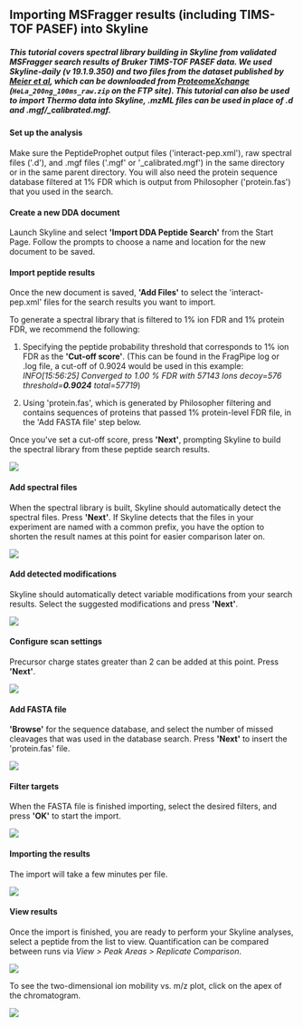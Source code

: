## Importing MSFragger results (including TIMS-TOF PASEF) into Skyline

##### This tutorial covers spectral library building in Skyline from validated MSFragger search results of Bruker TIMS-TOF PASEF data. We used Skyline-daily (v 19.1.9.350) and two files from the dataset published by [Meier et al](https://www.mcponline.org/content/early/2018/11/01/mcp.TIR118.000900), which can be downloaded from [ProteomeXchange](http://proteomecentral.proteomexchange.org/cgi/GetDataset?ID=PXD010012) (`HeLa_200ng_100ms_raw.zip` on the FTP site). This tutorial can also be used to import Thermo data into Skyline, .mzML files can be used in place of .d and .mgf/\_calibrated.mgf.

#### Set up the analysis
Make sure the PeptideProphet output files ('interact-pep.xml'), raw spectral files ('.d'), and .mgf files ('.mgf' or '\_calibrated.mgf') in the same directory or in the same parent directory. You will also need the protein sequence database filtered at 1% FDR which is output from Philosopher ('protein.fas') that you used in the search.

#### Create a new DDA document

Launch Skyline and select **'Import DDA Peptide Search'** from the Start Page. Follow the prompts to choose a name and location for the new document to be saved.

#### Import peptide results
Once the new document is saved, **'Add Files'** to select the 'interact-pep.xml' files for the search results you want to import. 



To generate a spectral library that is filtered to 1% ion FDR and 1% protein FDR, we recommend the following:

1) Specifying the peptide probability threshold that corresponds to 1% ion FDR as the **'Cut-off score'**. (This can be found in the FragPipe log or .log file, a cut-off of 0.9024 would be used in this example:
_INFO[15:56:25] Converged to 1.00 % FDR with 57143 Ions       decoy=576 threshold=**0.9024** total=57719_)

2) Using 'protein.fas', which is generated by Philosopher filtering and contains sequences of proteins that passed 1% protein-level FDR file, in the 'Add FASTA file' step below.

Once you've set a cut-off score, press **'Next'**, prompting Skyline to build the spectral library from these peptide search results.

![](https://raw.githubusercontent.com/Nesvilab/MSFragger/master/images/Skyline_PASEF_4.png)

#### Add spectral files
When the spectral library is built, Skyline should automatically detect the spectral files. Press **'Next'**. If Skyline detects that the files in your experiment are named with a common prefix, you have the option to shorten the result names at this point for easier comparison later on.

![](https://raw.githubusercontent.com/Nesvilab/MSFragger/master/images/Skyline_PASEF_5.png)

#### Add detected modifications
Skyline should automatically detect variable modifications from your search results. Select the suggested modifications and press **'Next'**.

![](https://raw.githubusercontent.com/Nesvilab/MSFragger/master/images/Skyline_PASEF_6.png)

#### Configure scan settings
Precursor charge states greater than 2 can be added at this point. Press **'Next'**.

![](https://raw.githubusercontent.com/Nesvilab/MSFragger/master/images/Skyline_PASEF_7.png)

#### Add FASTA file
**'Browse'** for the sequence database, and select the number of missed cleavages that was used in the database search. Press **'Next'** to insert the 'protein.fas' file.

![](https://raw.githubusercontent.com/Nesvilab/MSFragger/master/images/Skyline_PASEF_8.png)

#### Filter targets
When the FASTA file is finished importing, select the desired filters, and  press **'OK'** to start the import.

![](https://raw.githubusercontent.com/Nesvilab/MSFragger/master/images/Skyline_PASEF_9.png)

#### Importing the results
The import will take a few minutes per file.

![](https://raw.githubusercontent.com/Nesvilab/MSFragger/master/images/Skyline_PASEF_10.png)

#### View results
Once the import is finished, you are ready to perform your Skyline analyses, select a peptide from the list to view. Quantification can be compared between runs via _View > Peak Areas > Replicate Comparison_. 

![](https://raw.githubusercontent.com/Nesvilab/MSFragger/master/images/Skyline_PASEF_12.png)

To see the two-dimensional ion mobility vs. m/z plot, click on the apex of the chromatogram.

![](https://raw.githubusercontent.com/Nesvilab/MSFragger/master/images/Skyline_PASEF_13.png)


